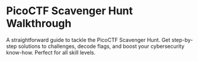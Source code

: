 # PicoCTF Scavenger Hunt Walkthrough
 A straightforward guide to tackle the PicoCTF Scavenger Hunt. Get step-by-step solutions to challenges, decode flags, and boost your cybersecurity know-how. Perfect for all skill levels.
